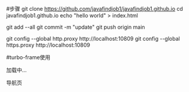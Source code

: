 
#步骤
git clone https://github.com/javafindjob1/javafindjob1.github.io
cd javafindjob1.github.io
echo "hello world" > index.html

git add --all
git commit -m "update"
git push origin main

git config --global http.proxy http://localhost:10809
git config --global https.proxy http://localhost:10809

#turbo-frame使用
<!-- 主页 -->
  <script src="./js/turbo.es2017-umd.js" defer></script>
  
  <turbo-frame id="repo-content-turbo-frame" src="./flex/component/nav.html">
    <p>加载中...</p>
  </turbo-frame>

<!-- 导航页 -->
  <turbo-frame id="repo-content-turbo-frame">
    <style>
    </style>
    导航页
  </turbo-frame>